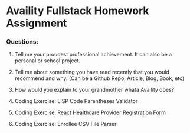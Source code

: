 # Availity Fullstack Homework Assignment

### Questions:

1. Tell me your proudest professional achievement. It can also be a personal or school project.

2. Tell me about something you have read recently that you would recommend and why. (Can be a Github Repo, Article, Blog, Book, etc)

3. How would you explain to your grandmother whata Availity does?

4. Coding Exercise: LISP Code Parentheses Validator

5. Coding Exercise: React Healthcare Provider Registration Form

6. Coding Exercise: Enrollee CSV File Parser